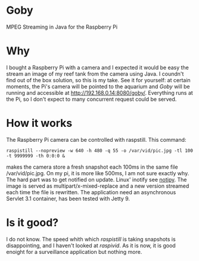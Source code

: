 Goby
====

MPEG Streaming in Java for the Raspberry Pi

Why
====

I bought a Raspberry Pi with a camera and I expected it would be easy the stream an image of my reef tank from 
the camera using Java. I coundn't find out of the box solution, so this is my take. See it for yourself: at certain moments, the Pi's camera will be pointed to the aquarium and *Goby* will be running and accessible at <http://192.168.0.14:8080/goby/>. Everything runs at the Pi, so I don't expect to many concurrent request could be served.

How it works
====

The Raspberry Pi camera can be controlled with raspstill. This command:

    raspistill --nopreview -w 640 -h 480 -q 55 -o /var/vid/pic.jpg -tl 100 -t 9999999 -th 0:0:0 &
makes the camera store a fresh snapshot each 100ms in the same file /var/vid/pic.jpg. On my pi, it is more like 500ms, I am not sure exactly why. The hard part was to get notified on update. Linux' inotify 
see [notipy](https://github.com/kolov/notipy). The image is served as multipart/x-mixed-replace and a new version streamed each time the file is rewritten. The application need an asynchronous Servlet 3.1 container, has been tested with Jetty 9.

Is it good?
====
I do not know. The speed whith which *raspistill* is taking snapshots is disappointing, and I haven't looked at *raspivid*. As it is now, it is good enoight for a surveillance application but nothing more. 


